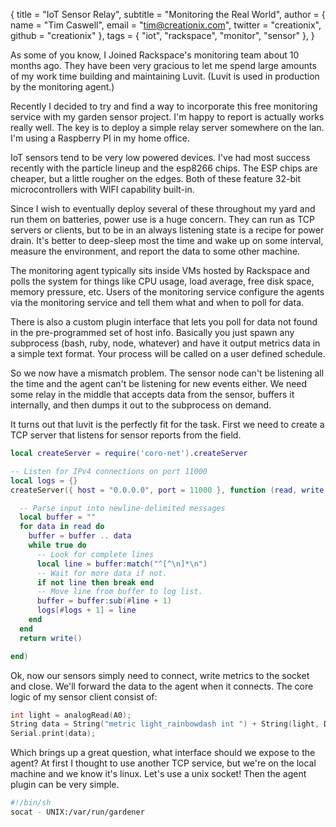 { title = "IoT Sensor Relay",
  subtitle = "Monitoring the Real World",
  author = {
    name = "Tim Caswell",
    email = "tim@creationix.com",
    twitter = "creationix",
    github = "creationix"
  },
  tags = { "iot", "rackspace", "monitor", "sensor" },
}

As some of you know, I Joined Rackspace's monitoring team about 10 months ago.  They have been very gracious to let me spend large amounts of my work time building and maintaining Luvit. (Luvit is used in production by the monitoring agent.)

Recently I decided to try and find a way to incorporate this free monitoring service with my garden sensor project. I'm happy to report is actually works really well.  The key is to deploy a simple relay server somewhere on the lan. I'm using a Raspberry PI in my home office.

IoT sensors tend to be very low powered devices.  I've had most success recently with the particle lineup and the esp8266 chips.  The ESP chips are cheaper, but a little rougher on the edges.  Both of these feature 32-bit microcontrollers with WIFI capability built-in.

Since I wish to eventually deploy several of these throughout my yard and run them on batteries, power use is a huge concern.  They can run as TCP servers or clients, but to be in an always listening state is a recipe for power drain.  It's better to deep-sleep most the time and wake up on some interval, measure the environment, and report the data to some other machine.

The monitoring agent typically sits inside VMs hosted by Rackspace and polls the system for things like CPU usage, load average, free disk space, memory pressure, etc.  Users of the monitoring service configure the agents via the monitoring service and tell them what and when to poll for data.

There is also a custom plugin interface that lets you poll for data not found in the pre-programmed set of host info.  Basically you just spawn any subprocess (bash, ruby, node, whatever) and have it output metrics data in a simple text format.  Your process will be called on a user defined schedule.

So we now have a mismatch problem.  The sensor node can't be listening all the time and the agent can't be listening for new events either.  We need some relay in the middle that accepts data from the sensor, buffers it internally, and then dumps it out to the subprocess on demand.

It turns out that luvit is the perfectly fit for the task.  First we need to create a TCP server that listens for sensor reports from the field.

```lua
local createServer = require('coro-net').createServer

-- Listen for IPv4 connections on port 11000
local logs = {}
createServer({ host = "0.0.0.0", port = 11000 }, function (read, write, socket)

  -- Parse input into newline-delimited messages
  local buffer = ""
  for data in read do
    buffer = buffer .. data
    while true do
      -- Look for complete lines
      local line = buffer:match("^[^\n]*\n")
      -- Wait for more data if not.
      if not line then break end
      -- Move line from buffer to log list.
      buffer = buffer:sub(#line + 1)
      logs[#logs + 1] = line
    end
  end
  return write()

end)
```

Ok, now our sensors simply need to connect, write metrics to the socket and close.
We'll forward the data to the agent when it connects.  The core logic of my sensor client consist of:

```c
int light = analogRead(A0);
String data = String("metric light_rainbowdash int ") + String(light, DEC) + "\n";
Serial.print(data);
```

Which brings up a great question, what interface should we expose to the agent?  At first I thought to use another TCP service, but we're on the local machine and we know it's linux.  Let's use a unix socket!  Then the agent plugin can be very simple.

```sh
#!/bin/sh
socat - UNIX:/var/run/gardener
```
